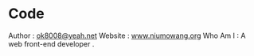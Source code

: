 Code
====

Author : ok8008@yeah.net
Website : www.niumowang.org
Who Am I : A web front-end developer .
